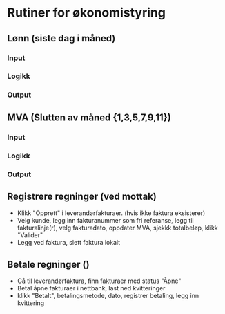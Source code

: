 # Rutiner for økonomistyring

## Lønn (siste dag i måned)
### Input

### Logikk

### Output

## MVA (Slutten av måned {1,3,5,7,9,11})
### Input

### Logikk

### Output

## Registrere regninger (ved mottak)
- Klikk "Opprett" i leverandørfakturaer. (hvis ikke faktura eksisterer)
- Velg kunde, legg inn fakturanummer som fri referanse, legg til fakturalinje(r), velg fakturadato, oppdater MVA, sjekkk totalbeløp, klikk "Valider"
- Legg ved faktura, slett faktura lokalt

## Betale regninger ()
- Gå til leverandørfaktura, finn fakturaer med status "Åpne"
- Betal åpne fakturaer i nettbank, last ned kvitteringer
- klikk "Betalt", betalingsmetode, dato, registrer betaling, legg inn kvittering
